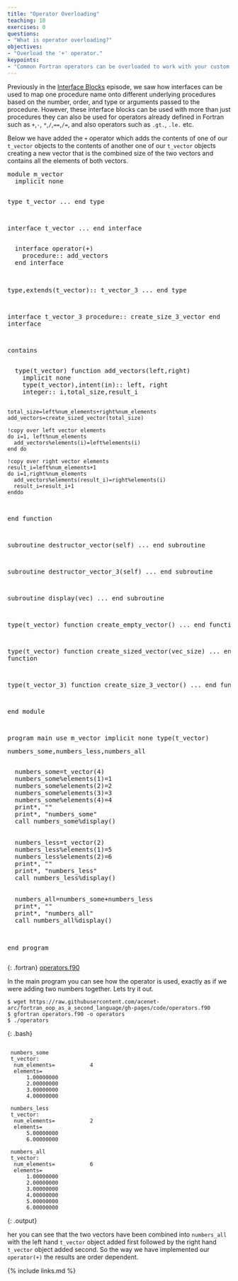 ```yaml
---
title: "Operator Overloading"
teaching: 10
exercises: 0
questions:
- "What is operator overloading?"
objectives:
- "Overload the '+' operator."
keypoints:
- "Common Fortran operators can be overloaded to work with your custom derived types."
---
```


Previously in the [Interface Blocks](../interfaces/) episode, we saw how interfaces can be used to map one procedure name onto different underlying procedures based on the number, order, and type or arguments passed to the procedure. However, these interface blocks can be used with more than just procedures they can also be used for operators already defined in Fortran such as `+`,`-`, `*`,`/`,`==`,`/=`, and also operators such as `.gt.`, `.le.` etc.

Below we have added the `+` operator which adds the contents of one of our `t_vector` objects to the contents of another one of our `t_vector` objects creating a new vector that is the combined size of the two vectors and contains all the elements of both vectors.

<div class="gitfile" markdown="1">
<div class="language-plaintext fortran highlighter-rouge">
<div class="highlight">
<pre class="highlight">
module m_vector
  implicit none
  
  type t_vector
    ...
  end type
  
  interface t_vector
    ...
  end interface
  
<div class="codehighlight">  interface operator(+)
    procedure:: add_vectors
  end interface</div>
  
  type,extends(t_vector):: t_vector_3
    ...
  end type
  
  interface t_vector_3
    procedure:: create_size_3_vector
  end interface
  
  contains
  
<div class="codehighlight">  type(t_vector) function add_vectors(left,right)
    implicit none
    type(t_vector),intent(in):: left, right
    integer:: i,total_size,result_i
    
    total_size=left%num_elements+right%num_elements
    add_vectors=create_sized_vector(total_size)
    
    !copy over left vector elements
    do i=1, left%num_elements
      add_vectors%elements(i)=left%elements(i)
    end do
    
    !copy over right vector elements
    result_i=left%num_elements+1
    do i=1,right%num_elements
      add_vectors%elements(result_i)=right%elements(i)
      result_i=result_i+1
    enddo
    
  end function</div>
  
  subroutine destructor_vector(self)
    ...
  end subroutine
  
  subroutine destructor_vector_3(self)
    ...
  end subroutine
  
  subroutine display(vec)
    ...
  end subroutine
  
  type(t_vector) function create_empty_vector()
    ...
  end function
  
  type(t_vector) function create_sized_vector(vec_size)
    ...
  end function
  
  type(t_vector_3) function create_size_3_vector()
    ...
  end function
  
end module

program main
  use m_vector
  implicit none
  type(t_vector) <div class="codehighlight">numbers_some,numbers_less,numbers_all</div>
  
<div class="codehighlight">  numbers_some=t_vector(4)
  numbers_some%elements(1)=1
  numbers_some%elements(2)=2
  numbers_some%elements(3)=3
  numbers_some%elements(4)=4
  print*, ""
  print*, "numbers_some"
  call numbers_some%display()</div>
  
<div class="codehighlight">  numbers_less=t_vector(2)
  numbers_less%elements(1)=5
  numbers_less%elements(2)=6
  print*, ""
  print*, "numbers_less"
  call numbers_less%display()</div>
  
<div class="codehighlight">  numbers_all=numbers_some+numbers_less
  print*, ""
  print*, "numbers_all"
  call numbers_all%display()</div>
  
end program
</pre></div></div>
{: .fortran}
[operators.f90](https://github.com/acenet-arc/fortran_oop_as_a_second_language/blob/gh-pages/code/operators.f90)
</div>

In the main program you can see how the operator is used, exactly as if we were adding two numbers together. Lets try it out.

~~~
$ wget https://raw.githubusercontent.com/acenet-arc/fortran_oop_as_a_second_language/gh-pages/code/operators.f90
$ gfortran operators.f90 -o operators
$ ./operators
~~~
{: .bash}
~~~

 numbers_some
 t_vector:
  num_elements=           4
  elements=
      1.00000000
      2.00000000
      3.00000000
      4.00000000

 numbers_less
 t_vector:
  num_elements=           2
  elements=
      5.00000000
      6.00000000

 numbers_all
 t_vector:
  num_elements=           6
  elements=
      1.00000000
      2.00000000
      3.00000000
      4.00000000
      5.00000000
      6.00000000

~~~
{: .output}

her you can see that the two vectors have been combined into `numbers_all` with the left hand `t_vector` object added first followed by the right hand `t_vector` object added second. So the way we have implemented our `operator(+)` the results are order dependent.

{% include links.md %}

